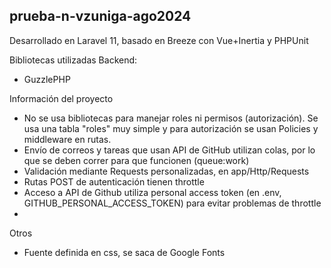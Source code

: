 ## prueba-n-vzuniga-ago2024

Desarrollado en Laravel 11, basado en Breeze con Vue+Inertia y PHPUnit

Bibliotecas utilizadas
Backend:
* GuzzlePHP


Información del proyecto
* No se usa bibliotecas para manejar roles ni permisos (autorización). Se usa una tabla "roles" muy simple y para autorización se usan Policies y middleware en rutas.
* Envío de correos y tareas que usan API de GitHub utilizan colas, por lo que se deben correr para que funcionen (queue:work)
* Validación mediante Requests personalizadas, en app/Http/Requests
* Rutas POST de autenticación tienen throttle
* Acceso a API de Github utiliza personal access token (en .env, GITHUB_PERSONAL_ACCESS_TOKEN) para evitar problemas de throttle
* 

Otros
* Fuente definida en css, se saca de Google Fonts
